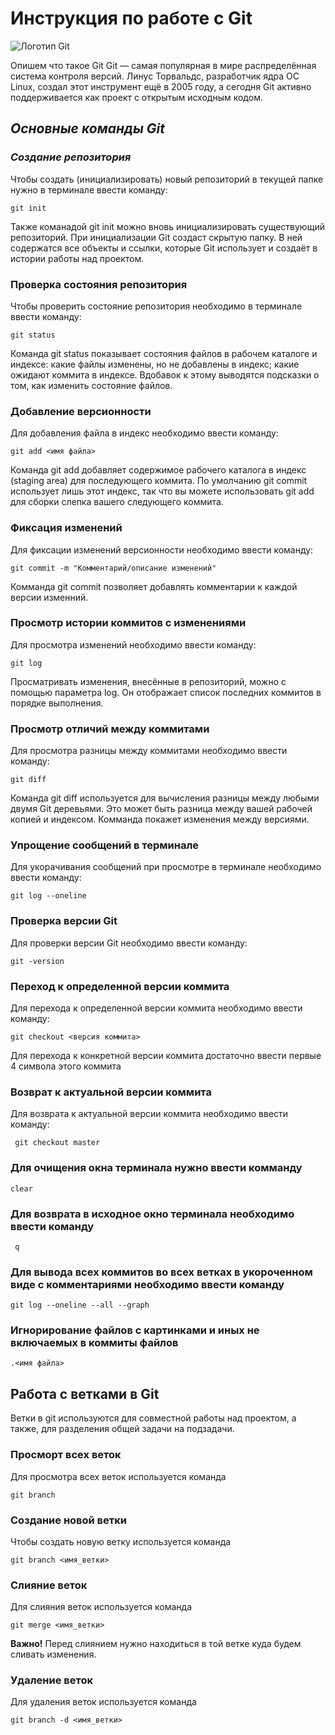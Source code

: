 # Инструкция по работе с Git

![Логотип Git](Gitimage.png)

Опишем что такое Git
Git — самая популярная в мире распределённая система контроля версий. Линус Торвальдс, разработчик ядра ОС Linux, создал этот инструмент ещё в 2005 году, а сегодня Git активно поддерживается как проект с открытым исходным кодом. 

## ***Основные команды  Git***

### ***Создание репозитория***

Чтобы создать (инициализировать) новый репозиторий в текущей папке нужно в терминале ввести команду:

    git init

Также команадой git init можно вновь инициализировать существующий репозиторий. При инициализации Git создаст скрытую папку. В ней содержатся все объекты и ссылки, которые Git использует и создаёт в истории работы над проектом.

### Проверка состояния репозитория

Чтобы проверить состояние репозитория необходимо в терминале ввести команду:

    git status

Команда git status показывает состояния файлов в рабочем каталоге и индексе: какие файлы изменены, но не добавлены в индекс; какие ожидают коммита в индексе. Вдобавок к этому выводятся подсказки о том, как изменить состояние файлов.

### Добавление версионности

Для добавления файла в индекс необходимо ввести команду:

    git add <имя файла>

Команда git add добавляет содержимое рабочего каталога в индекс (staging area) для последующего коммита. По умолчанию git commit использует лишь этот индекс, так что вы можете использовать git add для сборки слепка вашего следующего коммита.

### Фиксация изменений

Для фиксации изменений версионности необходимо ввести команду:

    git commit -m "Комментарий/описание изменений"

Комманда git commit позволяет добавлять комментарии к каждой версии изменний.

### Просмотр истории коммитов с изменениями

Для просмотра изменений необходимо ввести команду:

    git log

Просматривать изменения, внесённые в репозиторий, можно с помощью параметра log. Он отображает список последних коммитов в порядке выполнения. 

### Просмотр отличий между коммитами

Для просмотра разницы между коммитами необходимо ввести команду: 

    git diff

Команда git diff используется для вычисления разницы между любыми двумя Git деревьями. Это может быть разница между вашей рабочей копией и индексом. Комманда покажет изменения между версиями.

### Упрощение сообщений в терминале

Для укорачивания сообщений при просмотре в терминале необходимо ввести команду: 

    git log --oneline

### Проверка версии Git

Для проверки версии  Git необходимо ввести команду:

    git -version

### Переход к определенной версии коммита

Для перехода к определенной версии коммита необходимо ввести команду:

    git checkout <версия коммита>

Для перехода к конкретной версии коммита достаточно ввести первые 4 символа этого коммита

 ### Возврат к актуальной версии коммита

 Для возврата к актуальной версии коммита необходимо ввести команду:

     git checkout master

### Для очищения окна терминала нужно ввести комманду

    clear

### Для возврата в исходное окно терминала необходимо ввести команду

     q

### Для вывода всех коммитов во всех ветках в укороченном виде с комментариями необходимо ввести команду

    git log --oneline --all --graph

### Игнорирование файлов с картинками и иных не включаемых в коммиты файлов

    .<имя файла>

## Работа с ветками в Git

Ветки в  git используются для совместной работы над проектом, а также, для разделения общей задачи на подзадачи.

### Просморт всех веток

Для просмотра всех веток используется команда

    git branch

### Создание новой ветки

Чтобы создать новую ветку используется команда  
    
    git branch <имя_ветки> 

### Слияние веток

Для слияния веток используется команда

    git merge <имя_ветки>

**Важно!**
Перед слиянием нужно находиться в той ветке куда будем сливать изменения.

### Удаление веток

Для удаления веток используется команда

    git branch -d <имя_ветки>
